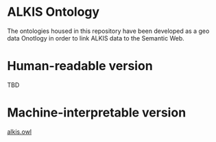 # ALKIS Ontology
The ontologies housed in this repository have been developed as a geo data Onotlogy in order to link ALKIS data to the Semantic Web.

# Human-readable version
TBD

# Machine-interpretable version
[alkis.owl](https://gitlab.fokus.fraunhofer.de/Limbo/alkis/blob/master/alkis.owl)
